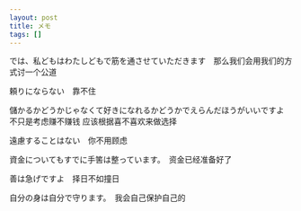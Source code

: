 ```yaml
---
layout: post
title: メモ
tags: []
---
```


では、私どもはわたしどもで筋を通させていただきます　那么我们会用我们的方式讨一个公道

頼りにならない　靠不住

儲かるかどうかじゃなくて好きになれるかどうかでえらんだほうがいいですよ   不只是考虑赚不赚钱 应该根据喜不喜欢来做选择

遠慮することはない　你不用顾虑

資金についてもすでに手筈は整っています。　资金已经准备好了

善は急げですよ　择日不如撞日

自分の身は自分で守ります。　我会自己保护自己的

